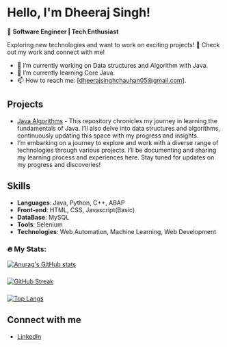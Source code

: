 # Hello, I'm Dheeraj Singh!

👋 **Software Engineer | Tech Enthusiast**

Exploring new technologies and want to work on exciting projects! 🚀 Check out my work and connect with me!

- 🔭 I’m currently working on Data structures and Algorithm with Java.
- 🌱 I’m currently learning Core Java.
- 📫 How to reach me: [dheerajsinghchauhan05@gmail.com].

## Projects

- [Java Algorithms]([link](https://github.com/Dheerajsingh11/Java)) - This repository chronicles my journey in learning the fundamentals of Java. I’ll also delve into data structures and algorithms, continuously updating this space with my progress and insights.
- I’m embarking on a journey to explore and work with a diverse range of technologies through various projects. I’ll be documenting and sharing my learning process and experiences here. Stay tuned for updates on my progress and discoveries!

## Skills
- **Languages**: Java, Python, C++, ABAP
- **Front-end**: HTML, CSS, Javascript(Basic)
- **DataBase**: MySQL
- **Tools**: Selenium
- **Technologies**: Web Automation, Machine Learning, Web Development

### :fire: My Stats:
[![Anurag's GitHub stats](https://github-readme-stats.vercel.app/api?username=Dheerajsingh11&layout=compact&theme=vision-friendly-dark&show_icons=true&bg_color=00000000)](https://github.com/anuraghazra/github-readme-stats)
###
[![GitHub Streak](http://github-readme-streak-stats.herokuapp.com?user=Dheerajsingh11&theme=dark&background=000000)](https://git.io/streak-stats)
###
[![Top Langs](https://github-readme-stats.vercel.app/api/top-langs/?username=Dheerajsingh11&layout=compact&theme=vision-friendly-dark)](https://github.com/anuraghazra/github-readme-stats)

## Connect with me

- [LinkedIn](https://www.linkedin.com/in/dheeraj-singh-a4aa1a12b)

